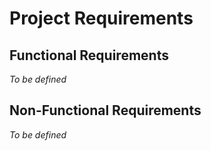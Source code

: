 # Project Requirements

## Functional Requirements
*To be defined*

## Non-Functional Requirements
*To be defined*
